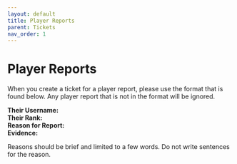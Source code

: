```yaml
---
layout: default
title: Player Reports
parent: Tickets
nav_order: 1
---
```



# Player Reports
When you create a ticket for a player report, please use the format that is found below. Any player report that is not in the format will be ignored.


__Their Username:  
Their Rank:  
Reason for Report:  
Evidence:__  

Reasons should be brief and limited to a few words. Do not write sentences for the reason.
